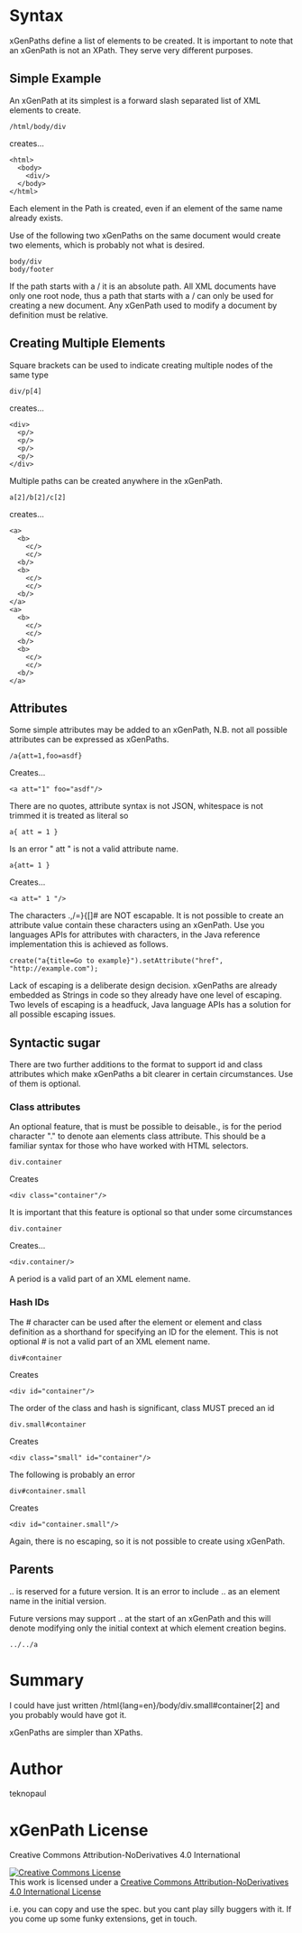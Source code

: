 # Syntax

xGenPaths define a list of elements to be created. It is important to note that an xGenPath is not an XPath. They serve very different purposes.

## Simple Example

An xGenPath at its simplest is a forward slash separated list of XML elements to create.

    /html/body/div

creates...

    <html>
      <body>
        <div/>
      </body>
    </html>

Each element in the Path is created, even if an element of the same name already exists.

Use of the following two xGenPaths on the same document would create two <body> elements, which is probably not what is desired.

    body/div
    body/footer

If the path starts with a / it is an absolute path. All XML documents have only one root node, thus a path that starts with a / can only be used for creating a new document.
Any xGenPath used to modify a document by definition must be relative.

## Creating Multiple Elements

Square brackets can be used to indicate creating multiple nodes of the same type

    div/p[4]

creates...

    <div>
      <p/>
      <p/>
      <p/>
      <p/>
    </div>

Multiple paths can be created anywhere in the xGenPath.

    a[2]/b[2]/c[2]

creates...

    <a>
      <b>
        <c/>
        <c/>
      <b/>
      <b>
        <c/>
        <c/>
      <b/>
    </a>
    <a>
      <b>
        <c/>
        <c/>
      <b/>
      <b>
        <c/>
        <c/>
      <b/>
    </a>

## Attributes

Some simple attributes may be added to an xGenPath, N.B. not all possible attributes can be expressed as xGenPaths.

    /a{att=1,foo=asdf}

Creates...

    <a att="1" foo="asdf"/>

There are no quotes, attribute syntax is not JSON, whitespace is not trimmed it is treated as literal so

    a{ att = 1 }

Is an error " att " is not a valid attribute name.

    a{att= 1 }

Creates...

    <a att=" 1 "/>

The characters .,/=}{[]# are NOT escapable.  It is not possible to create an attribute value contain these characters using an xGenPath.
Use you languages APIs for attributes with characters, in the Java reference implementation this is achieved as follows.

    create("a{title=Go to example}").setAttribute("href", "http://example.com");

Lack of escaping is a deliberate design decision. xGenPaths are already embedded as Strings in code so they already have one level of escaping.
Two levels of escaping is a headfuck, Java language APIs has a solution for all possible escaping issues.

## Syntactic sugar

There are two further additions to the format to support id and class attributes which make xGenPaths a bit clearer in certain circumstances.
Use of them is optional.

### Class attributes

An optional feature, that is must be possible to deisable., is for the period character "." to denote aan elements class attribute.
This should be a familiar syntax for those who have worked with HTML selectors.

    div.container

Creates

    <div class="container"/>

It is important that this feature is optional so that under some circumstances

    div.container

Creates...

    <div.container/>

A period is a valid part of an XML element name.

### Hash IDs

The # character can be used after the element or element and class definition as a shorthand for specifying an ID for the element.
This is not optional # is not a valid part of an XML element name.

    div#container

Creates

    <div id="container"/>

The order of the class and hash is significant, class MUST preced an id

    div.small#container

Creates

    <div class="small" id="container"/>

The following is probably an error

    div#container.small

Creates

    <div id="container.small"/>

Again, there is no escaping, so it is not possible to create <a class="#"/> using xGenPath.

## Parents

.. is reserved for a future version. It is an error to include .. as an element name in the initial version.

Future versions may support .. at the start of an xGenPath and this will denote modifying only the initial context at which element creation begins.

    ../../a


# Summary

I could have just written /html{lang=en}/body/div.small#container[2] and you probably would have got it.

xGenPaths are simpler than XPaths.

# Author

teknopaul

# xGenPath License

Creative Commons Attribution-NoDerivatives 4.0 International

<a rel="license" href="http://creativecommons.org/licenses/by-nd/4.0/"><img alt="Creative Commons License" style="border-width:0" src="http://i.creativecommons.org/l/by-nd/4.0/88x31.png" /></a><br />This work is licensed under a <a rel="license" href="http://creativecommons.org/licenses/by-nd/4.0/">Creative Commons Attribution-NoDerivatives 4.0 International License</a>

i.e. you can copy and use the spec. but you cant play silly buggers with it.  If you come up some funky extensions, get in touch.
